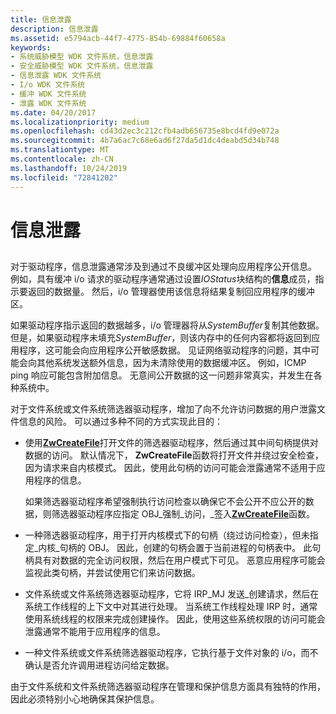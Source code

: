 ```yaml
---
title: 信息泄露
description: 信息泄露
ms.assetid: e5794acb-44f7-4775-854b-69884f60658a
keywords:
- 系统威胁模型 WDK 文件系统，信息泄露
- 安全威胁模型 WDK 文件系统，信息泄露
- 信息泄露 WDK 文件系统
- I/o WDK 文件系统
- 缓冲 WDK 文件系统
- 泄露 WDK 文件系统
ms.date: 04/20/2017
ms.localizationpriority: medium
ms.openlocfilehash: cd43d2ec3c212cfb4adb656735e8bcd4fd9e072a
ms.sourcegitcommit: 4b7a6ac7c68e6ad6f27da5d1dc4deabd5d34b748
ms.translationtype: MT
ms.contentlocale: zh-CN
ms.lasthandoff: 10/24/2019
ms.locfileid: "72841202"
---
```

# <a name="information-disclosure"></a>信息泄露


## <span id="ddk_information_disclosure_if"></span><span id="DDK_INFORMATION_DISCLOSURE_IF"></span>


对于驱动程序，信息泄露通常涉及到通过不良缓冲区处理向应用程序公开信息。 例如，具有缓冲 i/o 请求的驱动程序通常通过设置*IOStatus*块结构的**信息**成员，指示要返回的数据量。 然后，i/o 管理器使用该信息将结果复制回应用程序的缓冲区。

如果驱动程序指示返回的数据越多，i/o 管理器将从*SystemBuffer*复制其他数据。 但是，如果驱动程序未填充*SystemBuffer*，则该内存中的任何内容都将返回到应用程序，这可能会向应用程序公开敏感数据。 见证网络驱动程序的问题，其中可能会向其他系统发送额外信息，因为未清除使用的数据缓冲区。 例如，ICMP ping 响应可能包含附加信息。 无意间公开数据的这一问题非常真实，并发生在各种系统中。

对于文件系统或文件系统筛选器驱动程序，增加了向不允许访问数据的用户泄露文件信息的风险。 可以通过多种不同的方式实现此目的：

-   使用[**ZwCreateFile**](https://docs.microsoft.com/windows-hardware/drivers/ddi/ntifs/nf-ntifs-ntcreatefile)打开文件的筛选器驱动程序，然后通过其中间句柄提供对数据的访问。 默认情况下， **ZwCreateFile**函数将打开文件并绕过安全检查，因为请求来自内核模式。 因此，使用此句柄的访问可能会泄露通常不适用于应用程序的信息。

    如果筛选器驱动程序希望强制执行访问检查以确保它不会公开不应公开的数据，则筛选器驱动程序应指定 OBJ\_强制\_访问，\_签入[**ZwCreateFile**](https://docs.microsoft.com/windows-hardware/drivers/ddi/ntifs/nf-ntifs-ntcreatefile)函数。

-   一种筛选器驱动程序，用于打开内核模式下的句柄（绕过访问检查），但未指定\_内核\_句柄的 OBJ。 因此，创建的句柄会置于当前进程的句柄表中。 此句柄具有对数据的完全访问权限，然后在用户模式下可见。 恶意应用程序可能会监视此类句柄，并尝试使用它们来访问数据。

-   文件系统或文件系统筛选器驱动程序，它将 IRP\_MJ 发送\_创建请求，然后在系统工作线程的上下文中对其进行处理。 当系统工作线程处理 IRP 时，通常使用系统线程的权限来完成创建操作。 因此，使用这些系统权限的访问可能会泄露通常不能用于应用程序的信息。

-   一种文件系统或文件系统筛选器驱动程序，它执行基于文件对象的 i/o，而不确认是否允许调用进程访问给定数据。

由于文件系统和文件系统筛选器驱动程序在管理和保护信息方面具有独特的作用，因此必须特别小心地确保其保护信息。

 

 




